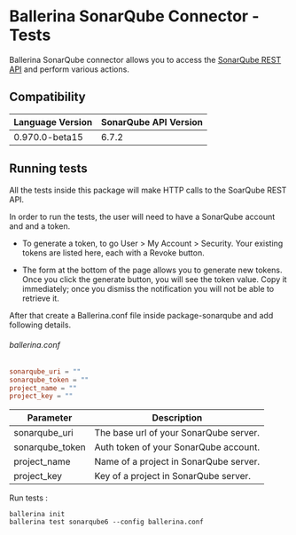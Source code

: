 # Ballerina SonarQube Connector - Tests

Ballerina SonarQube connector allows you to access the [SonarQube REST API](https://docs.sonarqube.org/display/DEV/Web+API) and perform 
various actions.

## Compatibility
| Language Version                             | SonarQube API Version |
| ------------------------------------------ | ------------------ |
| 0.970.0-beta15     |  6.7.2         |

## Running tests

All the tests inside this package will make HTTP calls to the SoarQube REST API.

In order to run the tests, the user will need to have a SonarQube account and and a token.

- To generate a token, to go User > My Account > Security. Your existing tokens are listed here, each with a Revoke button.

- The form at the bottom of the page allows you to generate new tokens. Once you click the generate button, you will see the token value. Copy it immediately; once you dismiss the notification you will not be able to retrieve it.

After that create a Ballerina.conf file inside package-sonarqube and add following details.

###### ballerina.conf
```.conf
sonarqube_uri = ""
sonarqube_token = ""
project_name = ""
project_key = ""
```

| Parameter   | Description                                                                                  |
| ----------- | -------------------------------------------------------------------------------------------- |
| sonarqube_uri    | The base url of your SonarQube server.                                                                 |
| sonarqube_token | Auth token of your SonarQube account.                                                      |
|project_name | Name of a project in SonarQube server.                        |
| project_key  | Key of a project in SonarQube server.                        |

Run tests :
```
ballerina init
ballerina test sonarqube6 --config ballerina.conf
```
